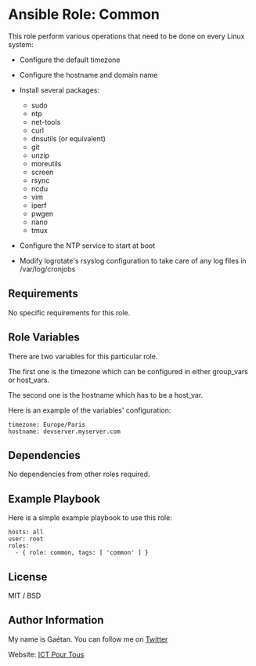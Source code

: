 Ansible Role: Common
=========

This role perform various operations that need to be done on every Linux system:

- Configure the default timezone
- Configure the hostname and domain name
- Install several packages:
  - sudo
  - ntp
  - net-tools
  - curl
  - dnsutils (or equivalent)
  - git
  - unzip
  - moreutils
  - screen
  - rsync
  - ncdu
  - vim
  - iperf
  - pwgen
  - nano
  - tmux

- Configure the NTP service to start at boot
- Modify logrotate's rsyslog configuration to take care of any log files in /var/log/cronjobs

Requirements
------------

No specific requirements for this role.

Role Variables
--------------

There are two variables for this particular role.

The first one is the timezone which can be configured in either group_vars or host_vars.

The second one is the hostname which has to be a host_var.

Here is an example of the variables' configuration:

```
timezone: Europe/Paris
hostname: devserver.myserver.com
```

Dependencies
------------

No dependencies from other roles required.

Example Playbook
----------------

Here is a simple example playbook to use this role:

```
hosts: all
user: root
roles:
  - { role: common, tags: [ 'common' ] }
```

License
-------

MIT / BSD

Author Information
------------------

My name is Gaétan. You can follow me on [Twitter](https://twitter.com/astsu777)

Website: [ICT Pour Tous](https://www.ictpourtous.com)
